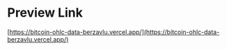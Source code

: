 # Preview Link

[https://bitcoin-ohlc-data-berzavlu.vercel.app/](https://bitcoin-ohlc-data-berzavlu.vercel.app/)
